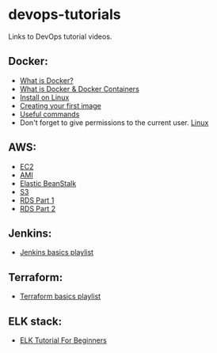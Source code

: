 # devops-tutorials
Links to DevOps tutorial videos.

## Docker:
* [What is Docker?](https://www.youtube.com/watch?v=lcQfQRDAMpQ)
* [What is Docker & Docker Containers](https://www.youtube.com/watch?v=pGYAg7TMmp0)
* [Install on Linux](https://www.youtube.com/watch?v=KCckWweNSrM)
* [Creating your first image](https://www.youtube.com/watch?v=hnxI-K10auY)
* [Useful commands](https://www.youtube.com/watch?v=YFl2mCHdv24)
* Don't forget to give permissions to the current user. [Linux](
https://docs.docker.com/install/linux/linux-postinstall/)

## AWS:
* [EC2](https://www.youtube.com/watch?v=Xs0g_ZEv2bw&index=1&list=PLtK75qxsQaMLBnk4-J7WNBZHJgN-LQRjv)
* [AMI](https://www.youtube.com/watch?v=vlE3yTmz6So)
* [Elastic BeanStalk](https://www.youtube.com/watch?v=96DJ2Og90hU)
* [S3](https://www.youtube.com/watch?v=LfBn5Y1X0vE)
* [RDS Part 1](https://www.youtube.com/watch?v=LnAvUOmH1n0)
* [RDS Part 2](https://www.youtube.com/watch?v=vE2E7cYJ0IQ)

## Jenkins:
* [Jenkins basics playlist](https://www.youtube.com/playlist?list=PLhW3qG5bs-L_ZCOA4zNPSoGbnVQ-rp_dG)


## Terraform:
* [Terraform basics playlist](https://www.youtube.com/playlist?list=PLtK75qxsQaMIHQOaDd0Zl_jOuu1m3vcWO)


## ELK stack:
* [ELK Tutorial For Beginners](https://www.youtube.com/watch?v=MRMgd6E9AXE)

